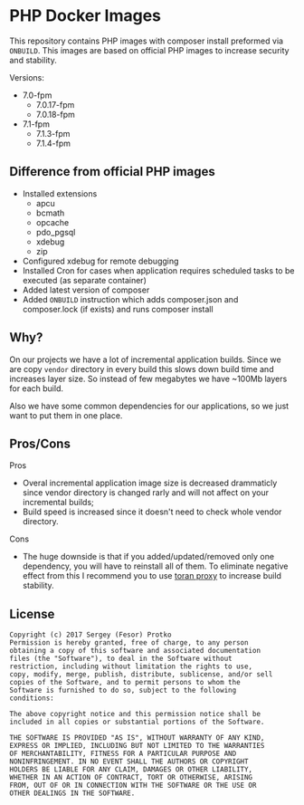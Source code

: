 PHP Docker Images
============================

This repository contains PHP images with composer install preformed via `ONBUILD`. This images are based on official PHP
 images to increase security and stability.
 
Versions:

 - 7.0-fpm
    - 7.0.17-fpm    
    - 7.0.18-fpm    
 - 7.1-fpm
    - 7.1.3-fpm
    - 7.1.4-fpm

## Difference from official PHP images

 - Installed extensions
    - apcu
    - bcmath
    - opcache
    - pdo_pgsql
    - xdebug
    - zip
 - Configured xdebug for remote debugging
 - Installed Cron for cases when application requires scheduled tasks to be executed (as separate container)
 - Added latest version of composer
 - Added `ONBUILD` instruction which adds composer.json and composer.lock (if exists) and runs composer install

## Why?

On our projects we have a lot of incremental application builds. Since we are copy `vendor` directory in every build
this slows down build time and increases layer size. So instead of few megabytes we have ~100Mb layers for each build.

Also we have some common dependencies for our applications, so we just want to put them in one place.

## Pros/Cons

Pros

  - Overal incremental application image size is decreased drammaticly since vendor directory is changed 
    rarly and will not affect on your incremental builds;
  - Build speed is increased since it doesn't need to check whole vendor directory.

Cons

 - The huge downside is that if you added/updated/removed only one dependency, you will have to reinstall all of them. To
 eliminate negative effect from this I recommend you to use [toran proxy](https://toranproxy.com/) to increase 
 build stability.
 
## License

```
Copyright (c) 2017 Sergey (Fesor) Protko
Permission is hereby granted, free of charge, to any person
obtaining a copy of this software and associated documentation
files (the "Software"), to deal in the Software without
restriction, including without limitation the rights to use,
copy, modify, merge, publish, distribute, sublicense, and/or sell
copies of the Software, and to permit persons to whom the
Software is furnished to do so, subject to the following
conditions:

The above copyright notice and this permission notice shall be
included in all copies or substantial portions of the Software.

THE SOFTWARE IS PROVIDED "AS IS", WITHOUT WARRANTY OF ANY KIND,
EXPRESS OR IMPLIED, INCLUDING BUT NOT LIMITED TO THE WARRANTIES
OF MERCHANTABILITY, FITNESS FOR A PARTICULAR PURPOSE AND
NONINFRINGEMENT. IN NO EVENT SHALL THE AUTHORS OR COPYRIGHT
HOLDERS BE LIABLE FOR ANY CLAIM, DAMAGES OR OTHER LIABILITY,
WHETHER IN AN ACTION OF CONTRACT, TORT OR OTHERWISE, ARISING
FROM, OUT OF OR IN CONNECTION WITH THE SOFTWARE OR THE USE OR
OTHER DEALINGS IN THE SOFTWARE.
```